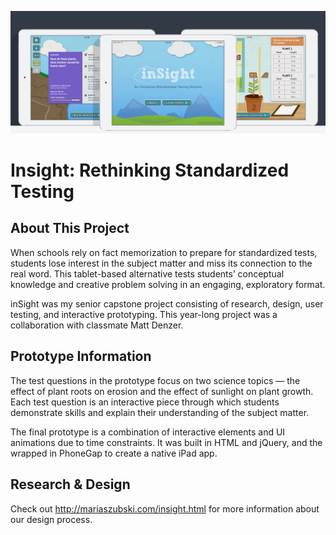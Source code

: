 ![Insight App](https://github.com/MariaSzubski/mariaszubski.github.io/blob/master/showcase_insight.png)

# Insight: Rethinking Standardized Testing

## About This Project
When schools rely on fact memorization to prepare for standardized tests, students lose interest in the subject matter and miss its connection to the real word. This tablet-based alternative tests students’ conceptual knowledge and creative problem solving in an engaging, exploratory format.

inSight was my senior capstone project consisting of research, design, user testing, and interactive prototyping. This year-long project was a collaboration with classmate Matt Denzer.

## Prototype Information
The test questions in the prototype focus on two science topics — the effect of plant roots on erosion and the effect of sunlight on plant growth. Each test question is an interactive piece through which students demonstrate skills and explain their understanding of the subject matter.

The final prototype is a combination of interactive elements and UI animations due to time constraints. It was built in HTML and jQuery, and the wrapped in PhoneGap to create a native iPad app.

## Research & Design
Check out http://mariaszubski.com/insight.html for more information about our design process.
